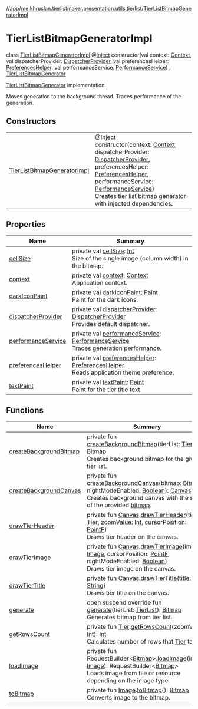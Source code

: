 //[app](../../../index.md)/[me.khruslan.tierlistmaker.presentation.utils.tierlist](../index.md)/[TierListBitmapGeneratorImpl](index.md)

# TierListBitmapGeneratorImpl

class [TierListBitmapGeneratorImpl](index.md) @[Inject](https://javax-inject.github.io/javax-inject/api/javax/inject/Inject.html) constructor(val context: [Context](https://developer.android.com/reference/kotlin/android/content/Context.html), val dispatcherProvider: [DispatcherProvider](../../me.khruslan.tierlistmaker.data.providers.dispatchers/-dispatcher-provider/index.md), val preferencesHelper: [PreferencesHelper](../../me.khruslan.tierlistmaker.data.providers.database/-preferences-helper/index.md), val performanceService: [PerformanceService](../../me.khruslan.tierlistmaker.util.performance/-performance-service/index.md)) : [TierListBitmapGenerator](../-tier-list-bitmap-generator/index.md)

[TierListBitmapGenerator](../-tier-list-bitmap-generator/index.md) implementation.

Moves generation to the background thread. Traces performance of the generation.

## Constructors

| | |
|---|---|
| [TierListBitmapGeneratorImpl](-tier-list-bitmap-generator-impl.md) | @[Inject](https://javax-inject.github.io/javax-inject/api/javax/inject/Inject.html) <br>constructor(context: [Context](https://developer.android.com/reference/kotlin/android/content/Context.html), dispatcherProvider: [DispatcherProvider](../../me.khruslan.tierlistmaker.data.providers.dispatchers/-dispatcher-provider/index.md), preferencesHelper: [PreferencesHelper](../../me.khruslan.tierlistmaker.data.providers.database/-preferences-helper/index.md), performanceService: [PerformanceService](../../me.khruslan.tierlistmaker.util.performance/-performance-service/index.md))<br>Creates tier list bitmap generator with injected dependencies. |

## Properties

| Name | Summary |
|---|---|
| [cellSize](cell-size.md) | private val [cellSize](cell-size.md): [Int](https://kotlinlang.org/api/latest/jvm/stdlib/kotlin/-int/index.html)<br>Size of the single image (column width) in the bitmap. |
| [context](context.md) | private val [context](context.md): [Context](https://developer.android.com/reference/kotlin/android/content/Context.html)<br>Application context. |
| [darkIconPaint](dark-icon-paint.md) | private val [darkIconPaint](dark-icon-paint.md): [Paint](https://developer.android.com/reference/kotlin/android/graphics/Paint.html)<br>Paint for the dark icons. |
| [dispatcherProvider](dispatcher-provider.md) | private val [dispatcherProvider](dispatcher-provider.md): [DispatcherProvider](../../me.khruslan.tierlistmaker.data.providers.dispatchers/-dispatcher-provider/index.md)<br>Provides default dispatcher. |
| [performanceService](performance-service.md) | private val [performanceService](performance-service.md): [PerformanceService](../../me.khruslan.tierlistmaker.util.performance/-performance-service/index.md)<br>Traces generation performance. |
| [preferencesHelper](preferences-helper.md) | private val [preferencesHelper](preferences-helper.md): [PreferencesHelper](../../me.khruslan.tierlistmaker.data.providers.database/-preferences-helper/index.md)<br>Reads application theme preference. |
| [textPaint](text-paint.md) | private val [textPaint](text-paint.md): [Paint](https://developer.android.com/reference/kotlin/android/graphics/Paint.html)<br>Paint for the tier title text. |

## Functions

| Name | Summary |
|---|---|
| [createBackgroundBitmap](create-background-bitmap.md) | private fun [createBackgroundBitmap](create-background-bitmap.md)(tierList: [TierList](../../me.khruslan.tierlistmaker.data.models.tierlist/-tier-list/index.md)): [Bitmap](https://developer.android.com/reference/kotlin/android/graphics/Bitmap.html)<br>Creates background bitmap for the given tier list. |
| [createBackgroundCanvas](create-background-canvas.md) | private fun [createBackgroundCanvas](create-background-canvas.md)(bitmap: [Bitmap](https://developer.android.com/reference/kotlin/android/graphics/Bitmap.html), nightModeEnabled: [Boolean](https://kotlinlang.org/api/latest/jvm/stdlib/kotlin/-boolean/index.html)): [Canvas](https://developer.android.com/reference/kotlin/android/graphics/Canvas.html)<br>Creates background canvas with the size of the provided [bitmap](create-background-canvas.md). |
| [drawTierHeader](draw-tier-header.md) | private fun [Canvas](https://developer.android.com/reference/kotlin/android/graphics/Canvas.html).[drawTierHeader](draw-tier-header.md)(tier: [Tier](../../me.khruslan.tierlistmaker.data.models.tierlist/-tier/index.md), zoomValue: [Int](https://kotlinlang.org/api/latest/jvm/stdlib/kotlin/-int/index.html), cursorPosition: [PointF](https://developer.android.com/reference/kotlin/android/graphics/PointF.html))<br>Draws tier header on the canvas. |
| [drawTierImage](draw-tier-image.md) | private fun [Canvas](https://developer.android.com/reference/kotlin/android/graphics/Canvas.html).[drawTierImage](draw-tier-image.md)(image: [Image](../../me.khruslan.tierlistmaker.data.models.tierlist.image/-image/index.md), cursorPosition: [PointF](https://developer.android.com/reference/kotlin/android/graphics/PointF.html), nightModeEnabled: [Boolean](https://kotlinlang.org/api/latest/jvm/stdlib/kotlin/-boolean/index.html))<br>Draws tier image on the canvas. |
| [drawTierTitle](draw-tier-title.md) | private fun [Canvas](https://developer.android.com/reference/kotlin/android/graphics/Canvas.html).[drawTierTitle](draw-tier-title.md)(title: [String](https://kotlinlang.org/api/latest/jvm/stdlib/kotlin/-string/index.html))<br>Draws tier title on the canvas. |
| [generate](generate.md) | open suspend override fun [generate](generate.md)(tierList: [TierList](../../me.khruslan.tierlistmaker.data.models.tierlist/-tier-list/index.md)): [Bitmap](https://developer.android.com/reference/kotlin/android/graphics/Bitmap.html)<br>Generates bitmap from tier list. |
| [getRowsCount](get-rows-count.md) | private fun [Tier](../../me.khruslan.tierlistmaker.data.models.tierlist/-tier/index.md).[getRowsCount](get-rows-count.md)(zoomValue: [Int](https://kotlinlang.org/api/latest/jvm/stdlib/kotlin/-int/index.html)): [Int](https://kotlinlang.org/api/latest/jvm/stdlib/kotlin/-int/index.html)<br>Calculates number of rows that [Tier](../../me.khruslan.tierlistmaker.data.models.tierlist/-tier/index.md) takes. |
| [loadImage](load-image.md) | private fun RequestBuilder&lt;[Bitmap](https://developer.android.com/reference/kotlin/android/graphics/Bitmap.html)&gt;.[loadImage](load-image.md)(image: [Image](../../me.khruslan.tierlistmaker.data.models.tierlist.image/-image/index.md)): RequestBuilder&lt;[Bitmap](https://developer.android.com/reference/kotlin/android/graphics/Bitmap.html)&gt;<br>Loads image from file or resource depending on the image type. |
| [toBitmap](to-bitmap.md) | private fun [Image](../../me.khruslan.tierlistmaker.data.models.tierlist.image/-image/index.md).[toBitmap](to-bitmap.md)(): [Bitmap](https://developer.android.com/reference/kotlin/android/graphics/Bitmap.html)<br>Converts image to the bitmap. |
